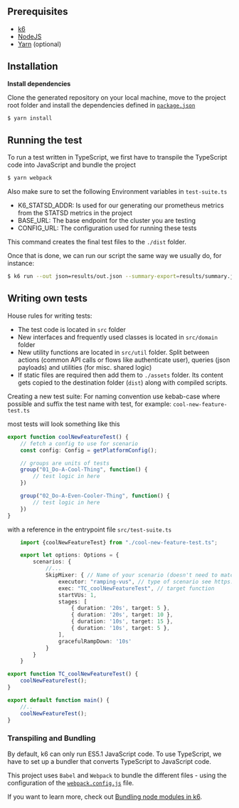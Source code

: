 ## Prerequisites

- [k6](https://k6.io/docs/getting-started/installation)
- [NodeJS](https://nodejs.org/en/download/)
- [Yarn](https://yarnpkg.com/getting-started/install) (optional)

## Installation

**Install dependencies**

Clone the generated repository on your local machine, move to the project root folder and install the dependencies defined in [`package.json`](./package.json)

```bash
$ yarn install
```

## Running the test

To run a test written in TypeScript, we first have to transpile the TypeScript code into JavaScript and bundle the project

```bash
$ yarn webpack
```

Also make sure to set the following Environment variables in `test-suite.ts`
- K6_STATSD_ADDR: Is used for our generating our prometheus metrics from the STATSD metrics in the project
- BASE_URL: The base endpoint for the cluster you are testing
- CONFIG_URL: The configuration used for running these tests

This command creates the final test files to the `./dist` folder.

Once that is done, we can run our script the same way we usually do, for instance:

```bash
$ k6 run --out json=results/out.json --summary-export=results/summary.json --out csv=results/out.csv --out statsd ./dist/test-suite.js
```

## Writing own tests

House rules for writing tests:
- The test code is located in `src` folder
- New interfaces and frequently used classes is located in `src/domain` folder
- New utility functions are located in `src/util` folder. Split between actions (common API calls or flows like authenticate user), queries (json payloads) and utilities (for misc. shared logic)
- If static files are required then add them to `./assets` folder. Its content gets copied to the destination folder (`dist`) along with compiled scripts.

Creating a new test suite:
For naming convention use kebab-case where possible and suffix the test name with test, for example: `cool-new-feature-test.ts`

most tests will look something like this
```typescript
export function coolNewFeatureTest() {
    // fetch a config to use for scenario
    const config: Config = getPlatformConfig();

    // groups are units of tests
    group("01_Do-A-Cool-Thing", function() {
        // test logic in here
    })

    group("02_Do-A-Even-Cooler-Thing", function() {
        // test logic in here
    })
}
```

with a reference in the entrypoint file `src/test-suite.ts`
```typescript
    import {coolNewFeatureTest} from "./cool-new-feature-test.ts";

    export let options: Options = {
        scenarios: {
            //...
            SkipMixer: { // Name of your scenario (doesn't need to match filename)
                executor: "ramping-vus", // type of scenario see https://k6.io/docs/using-k6/scenarios/ for different scenarios you can use
                exec: "TC_coolNewFeatureTest", // target function
                startVUs: 1,
                stages: [
                    { duration: '20s', target: 5 },
                    { duration: '20s', target: 10 },
                    { duration: '10s', target: 15 },
                    { duration: '10s', target: 5 },
                ],
                gracefulRampDown: '10s'
            }
        }
    }

export function TC_coolNewFeatureTest() {
    coolNewFeatureTest();
}

export default function main() {
    //..
    coolNewFeatureTest();
}
```

### Transpiling and Bundling

By default, k6 can only run ES5.1 JavaScript code. To use TypeScript, we have to set up a bundler that converts TypeScript to JavaScript code. 

This project uses `Babel` and `Webpack` to bundle the different files - using the configuration of the [`webpack.config.js`](./webpack.config.js) file.

If you want to learn more, check out [Bundling node modules in k6](https://k6.io/docs/using-k6/modules#bundling-node-modules).
